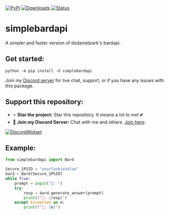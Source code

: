 [![PyPI](https://img.shields.io/pypi/v/simplebardapi)](https://pypi.org/project/simplebardapi)
[![Downloads](https://static.pepy.tech/badge/simplebardapi)](https://pypi.org/project/simplebardapi)
[![Status](https://img.shields.io/pypi/status/simplebardapi)](https://pypi.org/project/simplebardapi)

# simplebardapi
A simpler and faster version of dsdanielpark's bardapi.

## Get started:

```
python -m pip install -U simplebardapi
```

Join my [Discord server](https://discord.com/invite/UxJZMUqbsb) for live chat, support, or if you have any issues with this package.

## Support this repository:
- ⭐ **Star the project:** Star this repository. It means a lot to me! :two_hearts:
- 🎉 **Join my Discord Server:** Chat with me and others. [Join here](https://discord.com/invite/UxJZMUqbsb):

[![DiscordWidget](https://discordapp.com/api/guilds/1137347499414278204/widget.png?style=banner2)](https://discord.com/invite/UxJZMUqbsb)

## Example:

```python
from simplebardapi import Bard

Secure_1PSID = "yourCookieValue"
bard = Bard(Secure_1PSID)
while True:
    prompt = input("👦: ")
    try:
        resp = bard.generate_answer(prompt)
        print(f"🤖: {resp}")
    except Exception as e:
        print(f"🤖: {e}")
```

